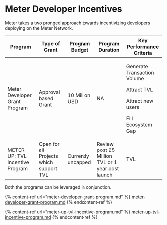 # Meter Developer Incentives

Meter takes a two pronged approach towards incentivizing developers deploying on the Meter Network.

| Program                         | Type of Grant                           | Program Budget     | Program Duration                                 | Key Performance Criteria                                                                                                      |
| ------------------------------- | --------------------------------------- | ------------------ | ------------------------------------------------ | ----------------------------------------------------------------------------------------------------------------------------- |
| Meter Developer Grant Program   | Approval based Grant                    | 10 Million USD     | NA                                               | <p>Generate Transaction Volume </p><p></p><p>Attract TVL </p><p></p><p>Attract new users </p><p></p><p>Fill Ecosystem Gap</p> |
| METER UP: TVL Incentive Program | Open for all Projects which support TVL | Currently uncapped | Review post 25 Million TVL or 1 year post launch | TVL                                                                                                                           |

Both the programs can be leveraged in conjunction.

{% content-ref url="meter-developer-grant-program.md" %}
[meter-developer-grant-program.md](meter-developer-grant-program.md)
{% endcontent-ref %}

{% content-ref url="meter-up-tvl-incentive-program.md" %}
[meter-up-tvl-incentive-program.md](meter-up-tvl-incentive-program.md)
{% endcontent-ref %}
